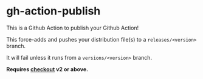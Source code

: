 # gh-action-publish

This is a Github Action to publish your Github Action!

This force-adds and pushes your distribution file(s) to a `releases/<version>`
branch.

It will fail unless it runs from a `versions/<version>` branch.

**Requires [checkout](https://github.com/actions/checkout) v2 or above.**

